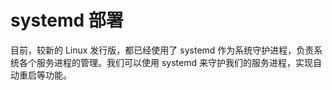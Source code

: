 # systemd 部署

目前，较新的 Linux 发行版，都已经使用了 systemd 作为系统守护进程，负责系统各个服务进程的管理。我们可以使用 systemd 来守护我们的服务进程，实现自动重启等功能。